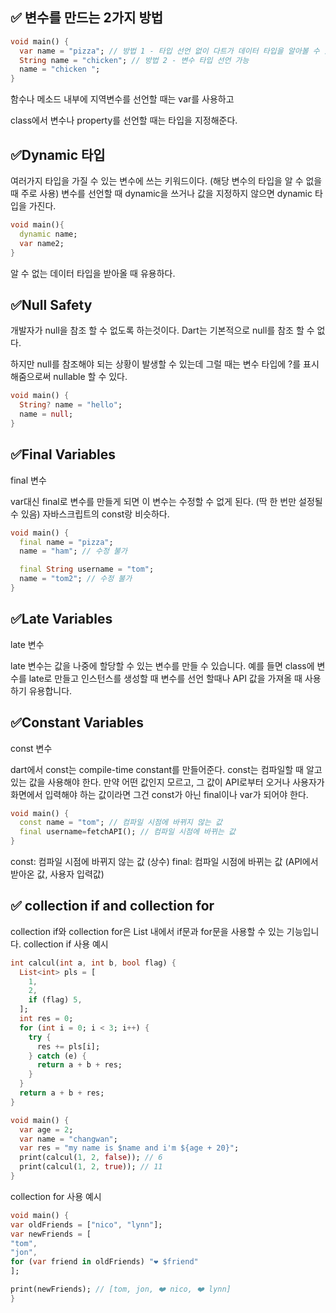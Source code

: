 ## ✅ 변수를 만드는 2가지 방법

```dart
void main() {
  var name = "pizza"; // 방법 1 - 타입 선언 없이 다트가 데이터 타입을 알아볼 수 있음
  String name = "chicken"; // 방법 2 - 변수 타입 선언 가능
  name = "chicken ";
}
```
함수나 메소드 내부에 지역변수를 선언할 때는 var를 사용하고

class에서 변수나 property를 선언할 때는 타입을 지정해준다.

## ✅Dynamic 타입

여러가지 타입을 가질 수 있는 변수에 쓰는 키워드이다. (해당 변수의 타입을 알 수 없을 때 주로 사용)
변수를 선언할 때 dynamic을 쓰거나 값을 지정하지 않으면 dynamic 타입을 가진다.
```dart 
void main(){
  dynamic name;
  var name2;
}
```
알 수 없는 데이터 타입을 받아올 때 유용하다.

## ✅Null Safety
개발자가 null을 참조 할 수 없도록 하는것이다.
Dart는 기본적으로 null를 참조 할 수 없다.

하지만 null를 참조해야 되는 상황이 발생할 수 있는데 그럴 때는 변수 타입에 ?를 표시해줌으로써
nullable 할 수 있다.

```dart
void main() {
  String? name = "hello";
  name = null;
}
```
## ✅Final Variables
final 변수

var대신 final로 변수를 만들게 되면 이 변수는 수정할 수 없게 된다. (딱 한 번만 설정될 수 있음)
자바스크립트의 const랑 비슷하다.

```dart
void main() {
  final name = "pizza";
  name = "ham"; // 수정 불가

  final String username = "tom";
  name = "tom2"; // 수정 불가
}
```
## ✅Late Variables
late 변수

late 변수는 값을 나중에 할당할 수 있는 변수를 만들 수 있습니다.
예를 들면 class에 변수를 late로 만들고 인스턴스를 생성할 때 변수를 선언 할때나 
API 값을 가져올 때 사용하기 유용합니다.

## ✅Constant Variables
const 변수

dart에서 const는 compile-time constant를 만들어준다.
const는 컴파일할 때 알고 있는 값을 사용해야 한다.
만약 어떤 값인지 모르고, 그 값이 API로부터 오거나 사용자가 화면에서 입력해야 하는 값이라면 그건 const가 아닌 final이나 var가 되어야 한다.
```dart
void main() {
  const name = "tom"; // 컴파일 시점에 바뀌지 않는 값
  final username=fetchAPI(); // 컴파일 시점에 바뀌는 값
}
```
const: 컴파일 시점에 바뀌지 않는 값 (상수)
final: 컴파일 시점에 바뀌는 값 (API에서 받아온 값, 사용자 입력값)

## ✅ collection if and collection for
collection if와 collection for은 List 내에서 if문과 for문을 사용할 수 있는 기능입니다.
collection if 사용 예시
```dart
int calcul(int a, int b, bool flag) {
  List<int> pls = [
    1,
    2,
    if (flag) 5,
  ];
  int res = 0;
  for (int i = 0; i < 3; i++) {
    try {
      res += pls[i];
    } catch (e) {
      return a + b + res;
    }
  }
  return a + b + res;
}

void main() {
  var age = 2;
  var name = "changwan";
  var res = "my name is $name and i'm ${age + 20}";
  print(calcul(1, 2, false)); // 6
  print(calcul(1, 2, true)); // 11
}
```
collection for 사용 예시
```dart
void main() {
var oldFriends = ["nico", "lynn"];
var newFriends = [
"tom",
"jon",
for (var friend in oldFriends) "❤️ $friend"
];

print(newFriends); // [tom, jon, ❤️ nico, ❤️ lynn]
}
```
